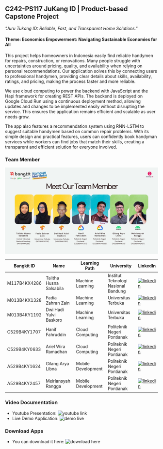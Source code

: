 ## C242-PS117 JuKang ID | Product-based Capstone Project
*"Juru Tukang ID: Reliable, Fast, and Transparent Home Solutions."*

#### **Theme:** Economics Empowerment: Navigating Sustainable Economies for All

This project helps homeowners in Indonesia easily find reliable handymen for repairs, construction, or renovations. Many people struggle with uncertainties around pricing, quality, and availability when relying on personal recommendations. Our application solves this by connecting users to professional handymen, providing clear details about skills, availability, ratings, and pricing, making the process faster and more reliable.

We use cloud computing to power the backend with JavaScript and the Hapi framework for creating REST APIs. The backend is deployed on Google Cloud Run using a continuous deployment method, allowing updates and changes to be implemented easily without disrupting the service. This ensures the application remains efficient and scalable as user needs grow.

The app also features a recommendation system using RNN-LSTM to suggest suitable handymen based on common repair problems. With its simple design and practical features, users can confidently book handyman services while workers can find jobs that match their skills, creating a transparent and efficient solution for everyone involved.

### Team Member
![Team Member](member.jpg)

| **Bangkit ID**    | **Name**                   | **Learning Path**   | **University**                     | **LinkedIn**                                                                                                                                              |
|--------------------|----------------------------|---------------------|-------------------------------------|---------------------------------------------------------------------------------------------------------------------------------------------------------|
| M117B4KX4286       | Talitha Husna Salsabila   | Machine Learning    | Institut Teknologi Nasional Bandung | [![linkedin](https://img.shields.io/badge/linkedin-0A66C2?style=for-the-badge&logo=linkedin&logoColor=white)](https://www.linkedin.com/in/talithahusnaa/)|
| M013B4KX1328       | Fadia Zahran Zain         | Machine Learning    | Universitas Terbuka                 | [![linkedin](https://img.shields.io/badge/linkedin-0A66C2?style=for-the-badge&logo=linkedin&logoColor=white)](https://www.linkedin.com/in/fadiazahranzain/)                      |
| M013B4KY1192       | Dwi Hadi Yulvi Baskoro    | Machine Learning    | Universitas Terbuka                 | [![linkedin](https://img.shields.io/badge/linkedin-0A66C2?style=for-the-badge&logo=linkedin&logoColor=white)](https://www.linkedin.com/in/hadhibaskoro-/)                      |
| C529B4KY1707       | Hanif Fahruddin           | Cloud Computing     | Politeknik Negeri Pontianak         | [![linkedin](https://img.shields.io/badge/linkedin-0A66C2?style=for-the-badge&logo=linkedin&logoColor=white)](https://www.linkedin.com/in/hanif-fahruddin-bb3646330/)                      |
| C529B4KY0633       | Ariel Wira Ramadhan       | Cloud Computing     | Politeknik Negeri Pontianak         | [![linkedin](https://img.shields.io/badge/linkedin-0A66C2?style=for-the-badge&logo=linkedin&logoColor=white)](https://www.linkedin.com/in/ariel-wira-ramadan-135a76330/)                      |
| A529B4KY1624       | Gilang Arya Libna         | Mobile Development  | Politeknik Negeri Pontianak         | [![linkedin](https://img.shields.io/badge/linkedin-0A66C2?style=for-the-badge&logo=linkedin&logoColor=white)](https://www.linkedin.com/in/gilang-arya-libna-718578255/)                      |
| A529B4KY2457       | Meirlansyah Rangga        | Mobile Development  | Politeknik Negeri Pontianak         | [![linkedin](https://img.shields.io/badge/linkedin-0A66C2?style=for-the-badge&logo=linkedin&logoColor=white)](https://www.linkedin.com/in/meirlansyahrangga/)                      |

### Video Documentation
- Youtube Presentation: ![youtube link](https://youtu.be/TjSIwdvLlUc)
- Live Demo Application: ![demo live](https://youtu.be/AlCCd8qaQvs)
  
### Download Apps
- You can download it here: ![download here](https://github.com/Jukang-ID/Jukang-MD/releases/tag/new)
